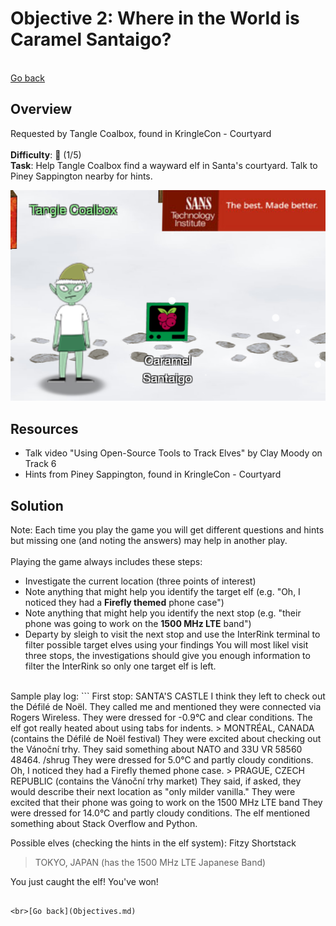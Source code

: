 # Objective 2: Where in the World is Caramel Santaigo? 

<br>[Go back](Objectives.md)

## Overview
Requested by Tangle Coalbox, found in KringleCon - Courtyard  
<br>
**Difficulty**: :christmas_tree: (1/5)  
**Task**: Help Tangle Coalbox find a wayward elf in Santa's courtyard. Talk to Piney Sappington nearby for hints.  

![Tangle Coalbox](/Tangle_Coalbox.png)

## Resources
* Talk video "Using Open-Source Tools to Track Elves" by Clay Moody on Track 6
* Hints from Piney Sappington, found in KringleCon - Courtyard

## Solution

Note: Each time you play the game you will get different questions and hints but missing one (and noting the answers) may help in another play.  
<br>
Playing the game always includes these steps:
* Investigate the current location (three points of interest)
* Note anything that might help you identify the target elf (e.g. "Oh, I noticed they had a **Firefly themed** phone case")
* Note anything that might help you identify the next stop (e.g. "their phone was going to work on the **1500 MHz LTE** band")
* Departy by sleigh to visit the next stop and use the InterRink terminal to filter possible target elves using your findings
You will most likel visit three stops, the investigations should give you enough information to filter the InterRink so only one target elf is left.  
<br>
Sample play log:
```
First stop: SANTA'S CASTLE
I think they left to check out the Défilé de Noël.
They called me and mentioned they were connected via Rogers Wireless.
They were dressed for -0.9°C and clear conditions. The elf got really heated about using tabs for indents.
> MONTRÉAL, CANADA (contains the Défilé de Noël festival)
They were excited about checking out the Vánoční trhy.
They said something about NATO and 33U VR 58560 48464. /shrug
They were dressed for 5.0°C and partly cloudy conditions. Oh, I noticed they had a Firefly themed phone case.
> PRAGUE, CZECH REPUBLIC (contains the Vánoční trhy market)
They said, if asked, they would describe their next location as "only milder vanilla."
They were excited that their phone was going to work on the 1500 MHz LTE band
They were dressed for 14.0°C and partly cloudy conditions. The elf mentioned something about Stack Overflow and Python.

Possible elves (checking the hints in the elf system):
Fitzy Shortstack

> TOKYO, JAPAN (has the 1500 MHz LTE Japanese Band)

You just caught the elf!
You've won!
```

<br>[Go back](Objectives.md)
